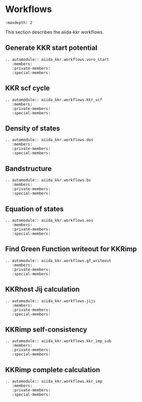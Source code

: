 # Workflows

```{toctree}
:maxdepth: 2
```

This section describes the aiida-kkr workflows.

## Generate KKR start potential

```{eval-rst}
.. automodule:: aiida_kkr.workflows.voro_start
   :members:
   :private-members:
   :special-members:
```

## KKR scf cycle

```{eval-rst}
.. automodule:: aiida_kkr.workflows.kkr_scf
   :members:
   :private-members:
   :special-members:
```

## Density of states

```{eval-rst}
.. automodule:: aiida_kkr.workflows.dos
   :members:
   :private-members:
   :special-members:
```

## Bandstructure

```{eval-rst}
.. automodule:: aiida_kkr.workflows.bs
   :members:
   :private-members:
   :special-members:
```

## Equation of states

```{eval-rst}
.. automodule:: aiida_kkr.workflows.eos
   :members:
   :private-members:
   :special-members:
```

## Find Green Function writeout for KKRimp

```{eval-rst}
.. automodule:: aiida_kkr.workflows.gf_writeout
   :members:
   :private-members:
   :special-members:
```

## KKRhost Jij calculation

```{eval-rst}
.. automodule:: aiida_kkr.workflows.jijs
   :members:
   :private-members:
   :special-members:

```

## KKRimp self-consistency

```{eval-rst}
.. automodule:: aiida_kkr.workflows.kkr_imp_sub
   :members:
   :private-members:
   :special-members:
```

## KKRimp complete calculation

```{eval-rst}
.. automodule:: aiida_kkr.workflows.kkr_imp
   :members:
   :private-members:
   :special-members:
```
